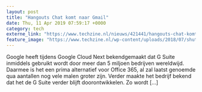 ```yaml
---
layout: post
title: "Hangouts Chat komt naar Gmail"
date: Thu, 11 Apr 2019 07:59:17 +0000
category: tech
externe_link: "https://www.techzine.nl/nieuws/421441/hangouts-chat-komt-naar-gmail.html"
feature_image: "https://www.techzine.nl/wp-content/uploads/2018/07/shutterstock_1110484415.jpg"
---
```


Google heeft tijdens Google Cloud Next bekendgemaakt dat G Suite inmiddels gebruikt wordt door meer dan 5 miljoen bedrijven wereldwijd. Daarmee is het een prima alternatief voor Office 365, al zal laatst genoemde qua aantallen nog vele malen groter zijn. Verder maakte het bedrijf bekend dat het de G Suite verder blijft doorontwikkelen. Zo wordt [&#8230;]
